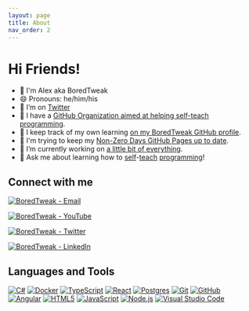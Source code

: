 ```yaml
---
layout: page
title: About
nav_order: 2
---
```

# Hi Friends! 

- 👋 I'm Alex aka BoredTweak
- 😄 Pronouns: he/him/his
- 🤔 I’m on [Twitter][twitter]
- 📖 I have a [GitHub Organization aimed at helping self-teach programming][non-zero-days-gh-organization].
- 📒 I keep track of my own learning [on my BoredTweak GitHub profile][boredtweak-gh].
- 🧱 I'm trying to keep my [Non-Zero Days GitHub Pages up to date][non-zero-days-gh-pages].
- 🔭 I’m currently working on [a little bit of everything](https://github.com/BoredTweak/Miscellaneous).
- 💬 Ask me about learning how to [self](https://www.youtube.com/channel/UCT0hVofKq8CM8k8QBiUmpOw)-[teach](https://github.com/Non-Zero-Days) [programming](https://github.com/BoredTweak/Exercises)!


## Connect with me

[![BoredTweak - Email](https://img.shields.io/badge/BoredTweak%20%7C%20Email-EA4335?style=flat-square&logo=gmail&logoColor=white)][email]

[![BoredTweak - YouTube](https://img.shields.io/badge/BoredTweak%20%7C%20YouTube-FF0000?style=flat-square&logo=youtube&logoColor=white)][youtube]

[![BoredTweak - Twitter](https://img.shields.io/badge/BoredTweak%20%7C%20Twitter-1DA1F2?style=flat-square&logo=twitter&logoColor=white)][twitter]

[![BoredTweak - LinkedIn](https://img.shields.io/badge/BoredTweak%20%7C%20LinkedIn-0A66C2?style=flat-square&logo=linkedin&logoColor=white)][linkedin]

## Languages and Tools

[![C#](https://img.shields.io/badge/C%23-239120?style=flat-square&logo=csharp&logoColor=white)][csharp-demo]
[![Docker](https://img.shields.io/badge/Docker-2496ED?style=flat-square&logo=docker&logoColor=white)][docker-demo]
[![TypeScript](https://img.shields.io/badge/TypeScript-3178C6?style=flat-square&logo=typescript&logoColor=white)][js-demo]
[![React](https://img.shields.io/badge/React-61DAFB?style=flat-square&logo=react&logoColor=white)][react-demo]
[![Postgres](https://img.shields.io/badge/Postgres-4169E1?style=flat-square&logo=postgresql&logoColor=white)][postgres-demo]
[![Git](https://img.shields.io/badge/Git-F05032?style=flat-square&logo=git&logoColor=white)][git-demo]
[![GitHub](https://img.shields.io/badge/GitHub-181717?style=flat-square&logo=github&logoColor=white)][git-demo]
[![Angular](https://img.shields.io/badge/Angular-DD0031?style=flat-square&logo=angular&logoColor=white)][chorehelper-demo]
[![HTML5](https://img.shields.io/badge/HTML5-E34F26?style=flat-square&logo=html5&logoColor=white)][chorehelper-demo]
[![JavaScript](https://img.shields.io/badge/JavaScript-F7DF1E?style=flat-square&logo=javascript&logoColor=white)][js-demo]
[![Node.js](https://img.shields.io/badge/Node.JS-339933?style=flat-square&logo=nodedotjs&logoColor=white)][node-demo]
[![Visual Studio Code](https://img.shields.io/badge/Visual%20Studio%20Code-007ACC?style=flat-square&logo=visualstudiocode&logoColor=white)][chorehelper-demo]


[non-zero-days-gh-organization]: https://github.com/Non-Zero-Days
[non-zero-days-gh-pages]: https://non-zero-days.github.io/
[boredtweak-gh]: https://github.com/BoredTweak
[email]: mailto:alex.elia42@gmail.com
[youtube]: https://www.youtube.com/channel/UCT0hVofKq8CM8k8QBiUmpOw
[twitter]: https://twitter.com/BoredTweak
[linkedin]: https://www.linkedin.com/in/alex-elia/
[chorehelper-demo]: https://github.com/BoredTweak/ChoreHelper
[csharp-demo]:https://github.com/BoredTweak/Miscellaneous/tree/main/CSharp
[js-demo]: https://github.com/BoredTweak/Miscellaneous/tree/main/JavaScript
[react-demo]:https://github.com/BoredTweak/Miscellaneous/tree/main/React
[node-demo]: https://github.com/BoredTweak/Miscellaneous/tree/main/Node
[postgres-demo]:https://github.com/BoredTweak/Miscellaneous/tree/main/Postgres
[git-demo]: https://www.youtube.com/playlist?list=PLAqJ1EkmbEM2OTI0Ybor-IA7LUD6iVQ1Y
[docker-demo]: https://github.com/BoredTweak/Miscellaneous/tree/main/Docker
